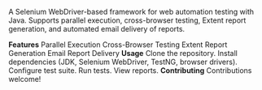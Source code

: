 A Selenium WebDriver-based framework for web automation testing with Java. Supports parallel execution, cross-browser testing, Extent report generation, and automated email delivery of reports.

**Features**
Parallel Execution
Cross-Browser Testing
Extent Report Generation
Email Report Delivery
**Usage**
Clone the repository.
Install dependencies (JDK, Selenium WebDriver, TestNG, browser drivers).
Configure test suite.
Run tests.
View reports.
**Contributing**
Contributions welcome!
